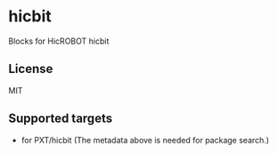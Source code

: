 # hicbit

Blocks for HicROBOT hicbit
## License

MIT

## Supported targets

* for PXT/hicbit
(The metadata above is needed for package search.)


